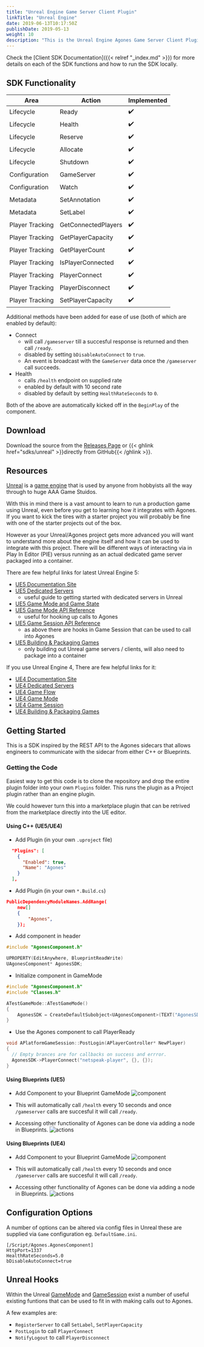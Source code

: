```yaml
---
title: "Unreal Engine Game Server Client Plugin"
linkTitle: "Unreal Engine"
date: 2019-06-13T10:17:50Z
publishDate: 2019-05-13
weight: 10
description: "This is the Unreal Engine Agones Game Server Client Plugin. "
---
```


Check the [Client SDK Documentation]({{< relref "_index.md" >}}) for more details on each of the SDK functions and how to run the SDK locally.

## SDK Functionality

| Area                 | Action                   | Implemented                   |
|----------------------|--------------------------|-------------------------------|
| Lifecycle            | Ready                    | ✔️                            |
| Lifecycle            | Health                   | ✔️                            |
| Lifecycle            | Reserve                  | ✔️                            |
| Lifecycle            | Allocate                 | ✔️                            |
| Lifecycle            | Shutdown                 | ✔️                            |
| Configuration        | GameServer               | ✔️                            |
| Configuration        | Watch                    | ✔️                            |
| Metadata             | SetAnnotation            | ✔️                            |
| Metadata             | SetLabel                 | ✔️                            |
| Player Tracking      | GetConnectedPlayers      | ✔️                            |
| Player Tracking      | GetPlayerCapacity        | ✔️                            |
| Player Tracking      | GetPlayerCount           | ✔️                            |
| Player Tracking      | IsPlayerConnected        | ✔️                            |
| Player Tracking      | PlayerConnect            | ✔️                            |
| Player Tracking      | PlayerDisconnect         | ✔️                            |
| Player Tracking      | SetPlayerCapacity        | ✔️                            |

Additional methods have been added for ease of use (both of which are enabled by default):

- Connect
  - will call `/gameserver` till a succesful response is returned and then call `/ready`.
  - disabled by setting `bDisableAutoConnect` to `true`.
  - An event is broadcast with the `GameServer` data once the `/gameserver` call succeeds.
- Health
  - calls `/health` endpoint on supplied rate
  - enabled by default with 10 second rate
  - disabled by default by setting `HealthRateSeconds` to `0`.

Both of the above are automatically kicked off in the `BeginPlay` of the component.

## Download

Download the source from the [Releases Page](https://github.com/googleforgames/agones/releases)
or {{< ghlink href="sdks/unreal" >}}directly from GitHub{{< /ghlink >}}.

## Resources

[Unreal](https://www.unrealengine.com/) is a [game engine](https://en.wikipedia.org/wiki/Game_engine) that is used by anyone from hobbyists all the way through to huge AAA Game Stuidos.

With this in mind there is a vast amount to learn to run a production game using Unreal, even before you get to learning how it integrates with Agones. If you want to kick the tires with a starter project you will probably be fine with one of the starter projects out of the box.

However as your Unreal/Agones project gets more advanced you will want to understand more about the engine itself and how it can be used to integrate with this project. There will be different ways of interacting via in Play In Editor (PIE) versus running as an actual dedicated game server packaged into a container.

There are few helpful links for latest Unreal Engine 5:
- [UE5 Documentation Site](https://docs.unrealengine.com/en-US/)
- [UE5 Dedicated Servers](https://docs.unrealengine.com/en-US/setting-up-dedicated-servers-in-unreal-engine/)
  - useful guide to getting started with dedicated servers in Unreal
- [UE5 Game Mode and Game State](https://docs.unrealengine.com/en-US/game-mode-and-game-state-in-unreal-engine/)
- [UE5 Game Mode API Reference](https://docs.unrealengine.com/en-US/API/Runtime/Engine/GameFramework/AGameMode/)
  - useful for hooking up calls to Agones
- [UE5 Game Session API Reference](https://docs.unrealengine.com/en-US/API/Runtime/Engine/GameFramework/AGameSession/)
  - as above there are hooks in Game Session that can be used to call into Agones
- [UE5 Building & Packaging Games](https://docs.unrealengine.com/en-US/build-operations-cooking-packaging-deploying-and-running-projects-in-unreal-engine/)
  - only building out Unreal game servers / clients, will also need to package into a container

If you use Unreal Engine 4, There are few helpful links for it:
- [UE4 Documentation Site](https://docs.unrealengine.com/4.27/en-US/index.html)
- [UE4 Dedicated Servers](https://docs.unrealengine.com/4.27/en-US/Gameplay/Networking/HowTo/DedicatedServers/index.html)
- [UE4 Game Flow](https://docs.unrealengine.com/4.27/en-US/InteractiveExperiences/Framework/GameFlow/)
- [UE4 Game Mode](https://docs.unrealengine.com/4.27/en-US/API/Runtime/Engine/GameFramework/AGameMode/index.html)
- [UE4 Game Session](https://docs.unrealengine.com/4.27/en-US/API/Runtime/Engine/GameFramework/AGameSession/index.html)
- [UE4 Building & Packaging Games](https://docs.unrealengine.com/4.27/en-US/Engine/Deployment/BuildOperations/index.html)

## Getting Started

This is a SDK inspired by the REST API to the Agones sidecars that allows engineers to communicate with the sidecar from either C++ or Blueprints.

### Getting the Code

Easiest way to get this code is to clone the repository and drop the entire plugin folder into your own `Plugins` folder. This runs the plugin as a Project plugin rather than an engine plugin.

We could however turn this into a marketplace plugin that can be retrived from the marketplace directly into the UE editor.

#### Using C++ (UE5/UE4)
- Add Plugin (in your own `.uproject` file)
```json
  "Plugins": [
    {
      "Enabled": true,
      "Name": "Agones"
    }
  ],
```
- Add Plugin (in your own `*.Build.cs`)
```json
PublicDependencyModuleNames.AddRange(
    new[]
    {
        "Agones",
    });
```
- Add component in header
```c++
#include "AgonesComponent.h"

UPROPERTY(EditAnywhere, BlueprintReadWrite)
UAgonesComponent* AgonesSDK;
```
- Initialize component in GameMode
```c++
#include "AgonesComponent.h"
#include "Classes.h"

ATestGameMode::ATestGameMode()
{
	AgonesSDK = CreateDefaultSubobject<UAgonesComponent>(TEXT("AgonesSDK"));
}
```

- Use the Agones component to call PlayerReady
```c++
void APlatformGameSession::PostLogin(APlayerController* NewPlayer)
{
  // Empty brances are for callbacks on success and errror.
  AgonesSDK->PlayerConnect("netspeak-player", {}, {});
}
```

#### Using Blueprints (UE5)
- Add Component to your Blueprint GameMode
![component](../../../../images/unreal5_bp_component.png)
- This will automatically call `/health` every 10 seconds and once `/gameserver` calls are succesful it will call `/ready`.

- Accessing other functionality of Agones can be done via adding a node in Blueprints.
![actions](../../../../images/unreal5_bp_actions.png)

#### Using Blueprints (UE4)
- Add Component to your Blueprint GameMode
![component](../../../../images/unreal_bp_component.png)
- This will automatically call `/health` every 10 seconds and once `/gameserver` calls are succesful it will call `/ready`.

- Accessing other functionality of Agones can be done via adding a node in Blueprints.
![actions](../../../../images/unreal_bp_actions.png)

## Configuration Options

A number of options can be altered via config files in Unreal these are supplied via `Game` configuration eg. `DefaultGame.ini`.

```
[/Script/Agones.AgonesComponent]
HttpPort=1337
HealthRateSeconds=5.0
bDisableAutoConnect=true
```

## Unreal Hooks

Within the Unreal [GameMode](https://docs.unrealengine.com/en-US/API/Runtime/Engine/GameFramework/AGameMode/index.html) and [GameSession](https://docs.unrealengine.com/en-US/API/Runtime/Engine/GameFramework/AGameSession/index.html) exist a number of useful existing
funtions that can be used to fit in with making calls out to Agones.

A few examples are:
- `RegisterServer` to call `SetLabel`, `SetPlayerCapacity`
- `PostLogin` to call `PlayerConnect`
- `NotifyLogout` to call `PlayerDisconnect`

